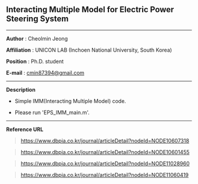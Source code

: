 ## Interacting Multiple Model for Electric Power Steering System

---
**Author** : Cheolmin Jeong

**Affiliation** : UNICON LAB (Inchoen National University, South Korea)

**Position** : Ph.D. student

**E-mail** : cmin87394@gmail.com

---
**Description**

  * Simple IMM(Interacting Multiple Model) code.
  
  * Please run 'EPS_IMM_main.m'.

---
**Reference URL**

> https://www.dbpia.co.kr/journal/articleDetail?nodeId=NODE10607318
  
> https://www.dbpia.co.kr/journal/articleDetail?nodeId=NODE10601455
  
> https://www.dbpia.co.kr/journal/articleDetail?nodeId=NODE11028960
  
> https://www.dbpia.co.kr/journal/articleDetail?nodeId=NODE11060419

